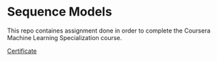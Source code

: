 # Sequence Models

This repo containes assignment done in order to complete the Coursera Machine Learning Specialization course.

[Certificate](https://www.coursera.org/account/accomplishments/verify/NR3X7L4RLGG4)
